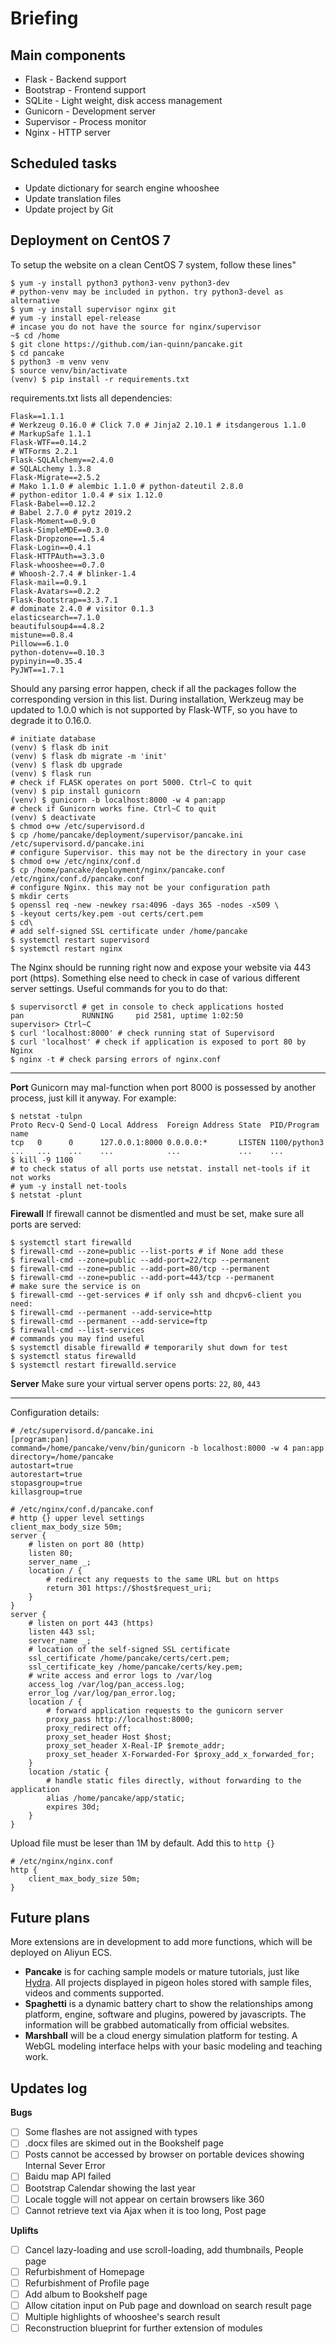# Briefing

## Main components
- Flask - Backend support
- Bootstrap - Frontend support
- SQLite - Light weight, disk access management
- Gunicorn - Development server
- Supervisor - Process monitor
- Nginx - HTTP server

## Scheduled tasks
- Update dictionary for search engine whooshee
- Update translation files
- Update project by Git

## Deployment on CentOS 7
To setup the website on a clean CentOS 7 system, follow these lines"
```
$ yum -y install python3 python3-venv python3-dev
# python-venv may be included in python. try python3-devel as alternative
$ yum -y install supervisor nginx git
# yum -y install epel-release
# incase you do not have the source for nginx/supervisor
~$ cd /home
$ git clone https://github.com/ian-quinn/pancake.git
$ cd pancake
$ python3 -m venv venv
$ source venv/bin/activate
(venv) $ pip install -r requirements.txt
```
requirements.txt lists all dependencies:
```
Flask==1.1.1
# Werkzeug 0.16.0 # Click 7.0 # Jinja2 2.10.1 # itsdangerous 1.1.0 
# MarkupSafe 1.1.1
Flask-WTF==0.14.2
# WTForms 2.2.1
Flask-SQLAlchemy==2.4.0
# SQLALchemy 1.3.8
Flask-Migrate==2.5.2
# Mako 1.1.0 # alembic 1.1.0 # python-dateutil 2.8.0 
# python-editor 1.0.4 # six 1.12.0
Flask-Babel==0.12.2
# Babel 2.7.0 # pytz 2019.2
Flask-Moment==0.9.0
Flask-SimpleMDE==0.3.0
Flask-Dropzone==1.5.4
Flask-Login==0.4.1
Flask-HTTPAuth==3.3.0
Flask-whooshee==0.7.0
# Whoosh-2.7.4 # blinker-1.4
Flask-mail==0.9.1
Flask-Avatars==0.2.2
Flask-Bootstrap==3.3.7.1
# dominate 2.4.0 # visitor 0.1.3
elasticsearch==7.1.0
beautifulsoup4==4.8.2
mistune==0.8.4
Pillow==6.1.0
python-dotenv==0.10.3
pypinyin==0.35.4
PyJWT==1.7.1
```
Should any parsing error happen, check if all the packages follow the corresponding version in this list. During installation, Werkzeug may be updated to 1.0.0 which is not supported by Flask-WTF, so you have to degrade it to 0.16.0.
```
# initiate database
(venv) $ flask db init
(venv) $ flask db migrate -m 'init'
(venv) $ flask db upgrade
(venv) $ flask run
# check if FLASK operates on port 5000. Ctrl~C to quit
(venv) $ pip install gunicorn
(venv) $ gunicorn -b localhost:8000 -w 4 pan:app
# check if Gunicorn works fine. Ctrl~C to quit
(venv) $ deactivate
$ chmod o+w /etc/supervisord.d
$ cp /home/pancake/deployment/supervisor/pancake.ini /etc/supervisord.d/pancake.ini
# configure Supervisor. this may not be the directory in your case
$ chmod o+w /etc/nginx/conf.d
$ cp /home/pancake/deployment/nginx/pancake.conf /etc/nginx/conf.d/pancake.conf
# configure Nginx. this may not be your configuration path
$ mkdir certs
$ openssl req -new -newkey rsa:4096 -days 365 -nodes -x509 \
$ -keyout certs/key.pem -out certs/cert.pem
$ cd\
# add self-signed SSL certificate under /home/pancake
$ systemctl restart supervisord
$ systemctl restart nginx
```
The Nginx should be running right now and expose your website via 443 port (https). Something else need to check in case of various different server settings. Useful commands for you to do that:
```
$ supervisorctl # get in console to check applications hosted
pan				RUNNING		pid 2581, uptime 1:02:50
supervisor> Ctrl~C
$ curl 'localhost:8000' # check running stat of Supervisord
$ curl 'localhost' # check if application is exposed to port 80 by Nginx
$ nginx -t # check parsing errors of nginx.conf
```

--------

**Port** Gunicorn may mal-function when port 8000 is possessed by another process, just kill it anyway. For example:
```
$ netstat -tulpn
Proto Recv-Q Send-Q Local Address  Foreign Address State  PID/Program name
tcp   0      0      127.0.0.1:8000 0.0.0.0:*       LISTEN 1100/python3
...   ...    ...    ...            ...             ...    ...
$ kill -9 1100
# to check status of all ports use netstat. install net-tools if it not works
# yum -y install net-tools
$ netstat -plunt
```
**Firewall** If firewall cannot be dismentled and must be set, make sure all ports are served:
```
$ systemctl start firewalld
$ firewall-cmd --zone=public --list-ports # if None add these
$ firewall-cmd --zone=public --add-port=22/tcp --permanent
$ firewall-cmd --zone=public --add-port=80/tcp --permanent
$ firewall-cmd --zone=public --add-port=443/tcp --permanent
# make sure the service is on
$ firewall-cmd --get-services # if only ssh and dhcpv6-client you need:
$ firewall-cmd --permanent --add-service=http
$ firewall-cmd --permanent --add-service=ftp
$ firewall-cmd --list-services
# commands you may find useful
$ systemctl disable firewalld # temporarily shut down for test
$ systemctl status firewalld
$ systemctl restart firewalld.service
```
**Server** Make sure your virtual server opens ports: `22`, `80`, `443`

--------

Configuration details:
```
# /etc/supervisord.d/pancake.ini
[program:pan]
command=/home/pancake/venv/bin/gunicorn -b localhost:8000 -w 4 pan:app
directory=/home/pancake
autostart=true
autorestart=true
stopasgroup=true
killasgroup=true
```
```
# /etc/nginx/conf.d/pancake.conf
# http {} upper level settings
client_max_body_size 50m;
server {
    # listen on port 80 (http)
    listen 80;
    server_name _;
    location / {
        # redirect any requests to the same URL but on https
        return 301 https://$host$request_uri;
    }
}
server {
    # listen on port 443 (https)
    listen 443 ssl;
    server_name _;
    # location of the self-signed SSL certificate
    ssl_certificate /home/pancake/certs/cert.pem;
    ssl_certificate_key /home/pancake/certs/key.pem;
    # write access and error logs to /var/log
    access_log /var/log/pan_access.log;
    error_log /var/log/pan_error.log;
    location / {
        # forward application requests to the gunicorn server
        proxy_pass http://localhost:8000;
        proxy_redirect off;
        proxy_set_header Host $host;
        proxy_set_header X-Real-IP $remote_addr;
        proxy_set_header X-Forwarded-For $proxy_add_x_forwarded_for;
    }
    location /static {
        # handle static files directly, without forwarding to the application
        alias /home/pancake/app/static;
        expires 30d;
    }
}
```
Upload file must be leser than 1M by default. Add this to `http {}`
```
# /etc/nginx/nginx.conf
http {
	client_max_body_size 50m;
}
```

## Future plans
More extensions are in development to add more functions, which will be deployed on Aliyun ECS. 
- **Pancake** is for caching sample models or mature tutorials, just like [Hydra](https://hydrashare.github.io/hydra/). All projects displayed in pigeon holes stored with sample files, videos and comments supported.
- **Spaghetti** is a dynamic battery chart to show the relationships among platform, engine, software and plugins, powered by javascripts. The information will be grabbed automatically from official websites.
- **Marshball** will be a cloud energy simulation platform for testing. A WebGL modeling interface helps with your basic modeling and teaching work.

## Updates log
**Bugs**
- [ ] Some flashes are not assigned with types
- [ ] .docx files are skimed out in the Bookshelf page
- [ ] Posts cannot be accessed by browser on portable devices showing Internal Sever Error
- [ ] Baidu map API failed
- [ ] Bootstrap Calendar showing the last year
- [ ] Locale toggle will not appear on certain browsers like 360
- [ ] Cannot retrieve text via Ajax when it is too long, Post page

**Uplifts**
- [ ] Cancel lazy-loading and use scroll-loading, add thumbnails, People page
- [ ] Refurbishment of Homepage
- [ ] Refurbishment of Profile page
- [ ] Add album to Bookshelf page
- [ ] Allow citation input on Pub page and download on search result page
- [ ] Multiple highlights of whooshee's search result
- [ ] Reconstruction blueprint for further extension of modules
